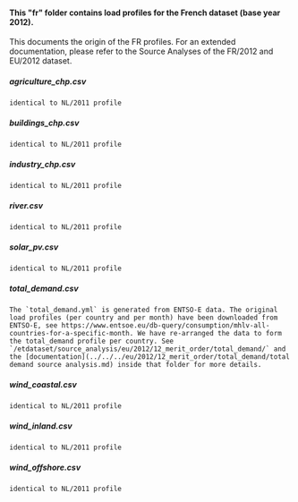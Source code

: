 #### This "fr" folder contains load profiles for the French dataset (base year 2012). 

This documents the origin of the FR profiles. For an extended documentation, please refer to the Source Analyses of the FR/2012 and EU/2012 dataset.

##### agriculture_chp.csv
	identical to NL/2011 profile

##### buildings_chp.csv
	identical to NL/2011 profile

##### industry_chp.csv
	identical to NL/2011 profile

##### river.csv
	identical to NL/2011 profile

##### solar_pv.csv
	identical to NL/2011 profile

##### total_demand.csv
	The `total_demand.yml` is generated from ENTSO-E data. The original load profiles (per country and per month) have been downloaded from ENTSO-E, see https://www.entsoe.eu/db-query/consumption/mhlv-all-countries-for-a-specific-month. We have re-arranged the data to form the total_demand profile per country. See `/etdataset/source_analysis/eu/2012/12_merit_order/total_demand/` and the [documentation](../../../eu/2012/12_merit_order/total_demand/total demand source analysis.md) inside that folder for more details.

##### wind_coastal.csv
	identical to NL/2011 profile

##### wind_inland.csv
	identical to NL/2011 profile

##### wind_offshore.csv
	identical to NL/2011 profile


